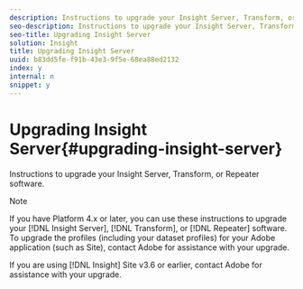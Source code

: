 ```yaml
---
description: Instructions to upgrade your Insight Server, Transform, or Repeater software.
seo-description: Instructions to upgrade your Insight Server, Transform, or Repeater software.
seo-title: Upgrading Insight Server
solution: Insight
title: Upgrading Insight Server
uuid: b83dd5fe-f91b-43e3-9f5e-68ea88ed2132
index: y
internal: n
snippet: y
---
```


# Upgrading Insight Server{#upgrading-insight-server}

Instructions to upgrade your Insight Server, Transform, or Repeater software.

>[!NOTE]
>
>If you have Platform 4.x or later, you can use these instructions to upgrade your [!DNL Insight Server], [!DNL Transform], or [!DNL Repeater] software. To upgrade the profiles (including your dataset profiles) for your Adobe application (such as Site), contact Adobe for assistance with your upgrade.

If you are using [!DNL Insight] Site v3.6 or earlier, contact Adobe for assistance with your upgrade. 
